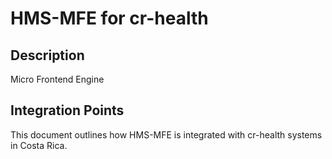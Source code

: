 # HMS-MFE for cr-health

## Description

Micro Frontend Engine

## Integration Points

This document outlines how HMS-MFE is integrated with cr-health systems in Costa Rica.
